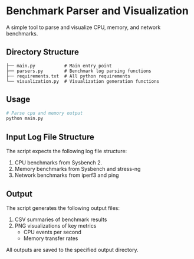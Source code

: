 # Benchmark Parser and Visualization

A simple tool to parse and visualize CPU, memory, and network benchmarks.

## Directory Structure

```
├── main.py           # Main entry point
├── parsers.py        # Benchmark log parsing functions
├── requirements.txt  # All python requirements
└── visualization.py  # Visualization generation functions
```

## Usage

```bash
# Parse cpu and memory output
python main.py
```

## Input Log File Structure

The script expects the following log file structure:

1. CPU benchmarks from Sysbench 2.
2. Memory benchmarks from Sysbench and stress-ng
3. Network benchmarks from iperf3 and ping

## Output

The script generates the following output files:

1. CSV summaries of benchmark results
2. PNG visualizations of key metrics
   - CPU events per second
   - Memory transfer rates

All outputs are saved to the specified output directory.

